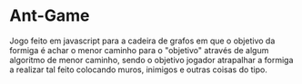 # Ant-Game
Jogo feito em javascript para a cadeira de grafos em que o objetivo da formiga é achar o menor caminho para o "objetivo" através de algum algoritmo de menor caminho, sendo o objetivo jogador atrapalhar a formiga a realizar tal feito colocando muros, inimigos e outras coisas do tipo.
